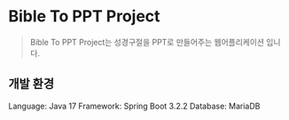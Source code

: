 # Bible To PPT Project 

 > Bible To PPT Project는 성경구절을 PPT로 만들어주는 웹어플리케이션 입니다.

## 개발 환경
Language: Java 17
Framework: Spring Boot 3.2.2
Database: MariaDB